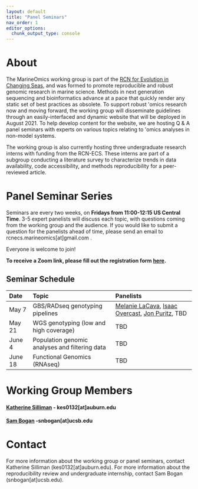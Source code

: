 ```yaml
---
layout: default
title: "Panel Seminars"
nav_order: 1
editor_options: 
  chunk_output_type: console
---
```




# About
The MarineOmics working group is part of the [RCN for Evolution in Changing Seas](https://rcn-ecs.github.io/), and was formed to promote reproducible and robust genomic research in marine science. Methods in next generation sequencing and bioinformatics advance at a pace that quickly render any static set of best practices as obsolete. To support robust 'omics research now and moving forward, the working group will disseminate guidelines through an easily-interfaced and dynamic website that will be deployed in August 2021. To help develop content for the website, we are hosting Q & A panel seminars with experts on various topics relating to 'omics analyses in non-model systems. 

The working group is also currently hosting three undergraduate research interns with funding from the RCN-ECS. These interns are part of a subgroup conducting a literature survey to characterize trends in data availability, code accessibility, and methods reproducibility for a peer-reviewed article.

# Panel Seminar Series

Seminars are every two weeks, on **Fridays from 11:00-12:15 US Central Time**. 3-5 expert panelists will discuss each topic, with questions coming from the working group and the audience. If you would like to submit a question for the panelists ahead of time, please send an email to rcnecs.marineomics[at]gmail.com . 

Everyone is welcome to join!  

**To receive a Zoom link, please fill out the registration form [here](
https://auburn.zoom.us/meeting/register/tZ0ode2rpz4sG9Il_TuYexWfqd6HyjdQ58Zi).**  

## Seminar Schedule


| Date        | Topic       | Panelists     |
| :---        | :---        | :---          |
| May 7         | GBS/RADseq genotyping pipelines     | [Melanie LaCava](https://melanielacava.weebly.com/), [Isaac Overcast](https://isaacovercast.github.io/), [Jon Puritz](https://www.marineevoeco.com/), TBD |
| May 21       |  WGS genotyping (low and high coverage)     | TBD|
| June 4       |  Population genomic analyses and filtering data     | TBD|
| June 18       |  Functional Genomics (RNAseq)     | TBD|


# Working Group Members

#### [Katherine Silliman](https://ksilliman.weebly.com/) - kes0132[at]auburn.edu

#### [Sam Bogan](http://www.hofmannlab.com/sam-bogan.html) -snbogan[at]ucsb.edu



# Contact 
For more information about the working group or panel seminars, contact Katherine Silliman (kes0132[at]auburn.edu).
For more information about the reproducibility review and undergraduate internship, contact Sam Bogan (snbogan[at]ucsb.edu).




